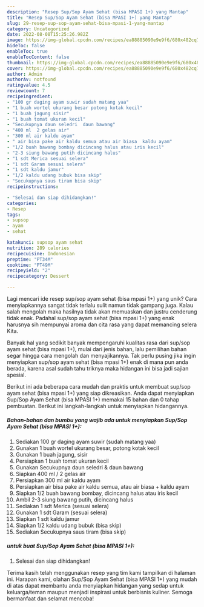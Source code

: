 ```yaml
---
description: "Resep Sup/Sop Ayam Sehat (bisa MPASI 1+) yang Mantap"
title: "Resep Sup/Sop Ayam Sehat (bisa MPASI 1+) yang Mantap"
slug: 29-resep-sup-sop-ayam-sehat-bisa-mpasi-1-yang-mantap
category: Uncategorized
date: 2022-08-08T15:25:26.982Z
image: https://img-global.cpcdn.com/recipes/ea88885090e9e9f6/680x482cq70/supsop-ayam-sehat-bisa-mpasi-1-foto-resep-utama.jpg
hideToc: false
enableToc: true
enableTocContent: false
thumbnail: https://img-global.cpcdn.com/recipes/ea88885090e9e9f6/680x482cq70/supsop-ayam-sehat-bisa-mpasi-1-foto-resep-utama.jpg
cover: https://img-global.cpcdn.com/recipes/ea88885090e9e9f6/680x482cq70/supsop-ayam-sehat-bisa-mpasi-1-foto-resep-utama.jpg
author: Admin
authorAv: notfound
ratingvalue: 4.5
reviewcount: 7
recipeingredient:
- "100 gr daging ayam suwir sudah matang yaa"
- "1 buah wortel ukurang besar potong kotak kecil"
- "1 buah jagung sisir"
- "1 buah tomat ukuran kecil"
- "Secukupnya daun seledri  daun bawang"
- "400 ml  2 gelas air"
- "300 ml air kaldu ayam"
- " air bisa pake air kaldu semua atau air biasa  kaldu ayam"
- "1/2 buah bawang bombay dicincang halus atau iris kecil"
- "2-3 siung bawang putih dicincang halus"
- "1 sdt Merica sesuai selera"
- "1 sdt Garam sesuai selera"
- "1 sdt kaldu jamur"
- "1/2 kaldu udang bubuk bisa skip"
- "Secukupnya saus tiram bisa skip"
recipeinstructions:

- "Selesai dan siap dihidangkan!"
categories:
- Resep
tags:
- supsop
- ayam
- sehat

katakunci: supsop ayam sehat 
nutrition: 289 calories
recipecuisine: Indonesian
preptime: "PT34M"
cooktime: "PT49M"
recipeyield: "2"
recipecategory: Dessert

---
```





Lagi mencari ide resep sup/sop ayam sehat (bisa mpasi 1+) yang unik? Cara menyiapkannya sangat tidak terlalu sulit namun tidak gampang juga. Kalau salah mengolah maka hasilnya tidak akan memuaskan dan justru cenderung tidak enak. Padahal sup/sop ayam sehat (bisa mpasi 1+) yang enak harusnya sih mempunyai aroma dan cita rasa yang dapat memancing selera Kita.







Banyak hal yang sedikit banyak mempengaruhi kualitas rasa dari sup/sop ayam sehat (bisa mpasi 1+), mulai dari jenis bahan, lalu pemilihan bahan segar hingga cara mengolah dan menyajikannya. Tak perlu pusing jika ingin menyiapkan sup/sop ayam sehat (bisa mpasi 1+) enak di mana pun anda berada, karena asal sudah tahu triknya maka hidangan ini bisa jadi sajian spesial.






Berikut ini ada beberapa cara mudah dan praktis untuk membuat sup/sop ayam sehat (bisa mpasi 1+) yang siap dikreasikan. Anda dapat menyiapkan Sup/Sop Ayam Sehat (bisa MPASI 1+) memakai 15 bahan dan 0 tahap pembuatan. Berikut ini langkah-langkah untuk menyiapkan hidangannya.

<!--inarticleads1-->

##### Bahan-bahan dan bumbu yang wajib ada untuk menyiapkan Sup/Sop Ayam Sehat (bisa MPASI 1+):

1. Sediakan 100 gr daging ayam suwir (sudah matang yaa)
1. Gunakan 1 buah wortel ukurang besar, potong kotak kecil
1. Gunakan 1 buah jagung, sisir
1. Persiapkan 1 buah tomat ukuran kecil
1. Gunakan Secukupnya daun seledri &amp; daun bawang
1. Siapkan 400 ml / 2 gelas air
1. Persiapkan 300 ml air kaldu ayam
1. Persiapkan  air bisa pake air kaldu semua, atau air biasa + kaldu ayam
1. Siapkan 1/2 buah bawang bombay, dicincang halus atau iris kecil
1. Ambil 2-3 siung bawang putih, dicincang halus
1. Sediakan 1 sdt Merica (sesuai selera)
1. Gunakan 1 sdt Garam (sesuai selera)
1. Siapkan 1 sdt kaldu jamur
1. Siapkan 1/2 kaldu udang bubuk (bisa skip)
1. Sediakan Secukupnya saus tiram (bisa skip)




<!--inarticleads2-->

#####  untuk buat Sup/Sop Ayam Sehat (bisa MPASI 1+):


1. Selesai dan siap dihidangkan!



Terima kasih telah menggunakan resep yang tim kami tampilkan di halaman ini. Harapan kami, olahan Sup/Sop Ayam Sehat (bisa MPASI 1+) yang mudah di atas dapat membantu anda menyiapkan hidangan yang sedap untuk keluarga/teman maupun menjadi inspirasi untuk berbisnis kuliner. Semoga bermanfaat dan selamat mencoba!
